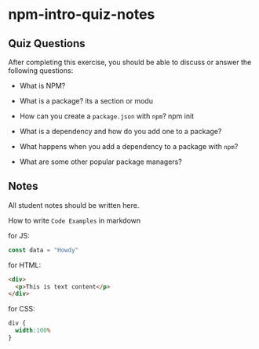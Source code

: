 # npm-intro-quiz-notes

## Quiz Questions

After completing this exercise, you should be able to discuss or answer the following questions:

- What is NPM?

- What is a package?
its a section or modu

- How can you create a `package.json` with `npm`?
npm init

- What is a dependency and how do you add one to a package?

- What happens when you add a dependency to a package with `npm`?

- What are some other popular package managers?


## Notes

All student notes should be written here.


How to write `Code Examples` in markdown

for JS:
```javascript
const data = "Howdy"
```

for HTML:
```html
<div>
  <p>This is text content</p>
</div>
```

for CSS:
```css
div {
  width:100%
}
```
